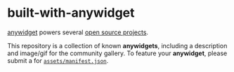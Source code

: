 # built-with-anywidget

[anywidget](https://github.com/manzt/anywidget) powers several [open source projects](https://github.com/manzt/anywidget/network/dependents).

This repository is a collection of known **anywidgets**, including a description
and image/gif for the community gallery. To feature your **anywidget**, please
submit a for [`assets/manifest.json`](./assets/manifest.json).
